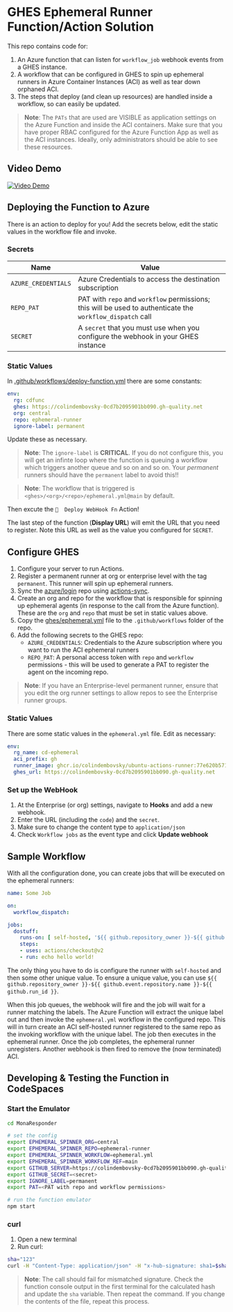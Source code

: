 # GHES Ephemeral Runner Function/Action Solution

This repo contains code for:
1. An Azure function that can listen for `workflow_job` webhook events from a GHES instance.
1. A workflow that can be configured in GHES to spin up ephemeral runners in Azure Container Instances (ACI) as well as tear down orphaned ACI.
1. The steps that deploy (and clean up resources) are handled inside a workflow, so can easily be updated.

> **Note**: The `PATs` that are used are VISIBLE as application settings on the Azure Function and inside the ACI containers. Make sure that you have proper RBAC configured for the Azure Function App as well as the ACI instances. Ideally, only administrators should be able to see these resources.

## Video Demo

[![Video Demo](https://img.youtube.com/vi/JMSL6ICSU3s/0.jpg)](https://www.youtube.com/watch?v=JMSL6ICSU3s)

## Deploying the Function to Azure

There is an action to deploy for you! Add the secrets below, edit the static values in the workflow file and invoke.

### Secrets

Name|Value
--|--
`AZURE_CREDENTIALS`|Azure Credentials to access the destination subscription
`REPO_PAT`|PAT with `repo` and `workflow` permissions; this will be used to authenticate the `workflow_dispatch` call
`SECRET`|A `secret` that you must use when you configure the webhook in your GHES instance

### Static Values

In [.github/workflows/deploy-function.yml](.github/workflows/deploy-function.yml) there are some constants:

```yml
env:
  rg: cdfunc
  ghes: https://colindembovsky-0cd7b2095901bb090.gh-quality.net
  org: central
  repo: ephemeral-runner
  ignore-label: permanent
```  

Update these as necessary.

> **Note**: The `ignore-label` is **CRITICAL**. If you do not configure this, you will get an infinte loop where the function is queuing a workflow which triggers another queue and so on and so on. Your _permanent_ runners should have the `permanent` label to avoid this!!

> **Note**: The workflow that is triggered is `<ghes>/<org>/<repo>/ephemeral.yml@main` by default.

Then excute the `🚀  Deploy WebHook Fn` Action!

The last step of the function (**Display URL**) will emit the URL that you need to register. Note this URL as well as the value you configured for `SECRET`.

## Configure GHES

1. Configure your server to run Actions.
1. Register a permanent runner at org or enterprise level with the tag `permanent`. This runner will spin up ephemeral runners.
1. Sync the [azure/login](https://github.com/azure/login) repo using [actions-sync](https://github.com/actions/actions-sync).
1. Create an org and repo for the workflow that is responsible for spinning up ephemeral agents (in response to the call from the Azure function). These are the `org` and `repo` that must be set in static values above.
1. Copy the [ghes/ephemeral.yml](ghes/ephemeral.yml) file to the `.github/workflows` folder of the repo.
1. Add the following secrets to the GHES repo:
   - `AZURE_CREDENTIALS`: Credentials to the Azure subscription where you want to run the ACI ephemeral runners
   - `REPO_PAT`: A personal access token with `repo` and `workflow` permissions - this will be used to generate a PAT to register the agent on the incoming repo.

> **Note**: If you have an Enterprise-level permanent runner, ensure that you edit the org runner settings to allow repos to see the Enterprise runner groups.

### Static Values

There are some static values in the `ephemeral.yml` file. Edit as necessary:

```yml
env:
  rg_name: cd-ephemeral
  aci_prefix: gh
  runner_image: ghcr.io/colindembovsky/ubuntu-actions-runner:77e620b571af517697a900c6290388d5c6ed4294
  ghes_url: https://colindembovsky-0cd7b2095901bb090.gh-quality.net
```

### Set up the WebHook

1. At the Enterprise (or org) settings, navigate to **Hooks** and add a new webhook.
1. Enter the URL (including the `code`) and the `secret`.
1. Make sure to change the content type to `application/json`
1. Check `Workflow jobs` as the event type and click **Update webhook**

## Sample Workflow

With all the configuration done, you can create jobs that will be executed on the ephemeral runners:

```yml
name: Some Job

on:
  workflow_dispatch:

jobs:
  dostuff:
    runs-on: [ self-hosted, '${{ github.repository_owner }}-${{ github.event.repository.name }}-${{ github.run_id }}' ]
    steps:
    - uses: actions/checkout@v2
    - run: echo hello world!
```

The only thing you have to do is configure the runner with `self-hosted` and then some other unique value. To ensure a unique value, you can use `${{ github.repository_owner }}-${{ github.event.repository.name }}-${{ github.run_id }}`.

When this job queues, the webhook will fire and the job will wait for a runner matching the labels. The Azure Function will extract the unique label out and then invoke the `ephemeral.yml` workflow in the configured repo. This will in turn create an ACI self-hosted runner registered to the same repo as the invoking workflow with the unique label. The job then executes in the ephemeral runner. Once the job completes, the ephemeral runner unregisters. Another webhook is then fired to remove the (now terminated) ACI.

## Developing & Testing the Function in CodeSpaces

### Start the Emulator
```bash
cd MonaResponder

# set the config
export EPHEMERAL_SPINNER_ORG=central
export EPHEMERAL_SPINNER_REPO=ephemeral-runner
export EPHEMERAL_SPINNER_WORKFLOW=ephemeral.yml
export EPHEMERAL_SPINNER_WORKFLOW_REF=main
export GITHUB_SERVER=https://colindembovsky-0cd7b2095901bb090.gh-quality.net
export GITHUB_SECRET=<secret>
export IGNORE_LABEL=permanent
export PAT=<PAT with repo and workflow permissions>

# run the function emulator
npm start
```

### curl
1. Open a new terminal
1. Run curl:
```bash
sha="123"
curl -H "Content-Type: application/json" -H "x-hub-signature: sha1=$sha" -X POST http://localhost:7071/api/WorkflowJob -L --data "@test/completed.json" -i
```

> **Note**: The call should fail for mismatched signature. Check the function console output in the first terminal for the calculated hash and update the `sha` variable. Then repeat the command. If you change the contents of the file, repeat this process.
